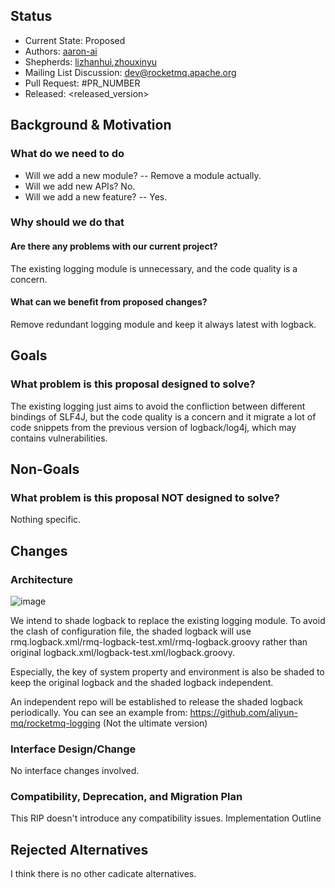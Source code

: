## Status
* Current State: Proposed
* Authors: [aaron-ai](https://github.com/aaron-ai)
* Shepherds: [lizhanhui](https://github.com/lizhanhui),[zhouxinyu](https://github.com/zhouxinyu)
* Mailing List Discussion: dev@rocketmq.apache.org
* Pull Request: #PR_NUMBER
* Released: <released_version>
## Background & Motivation
### What do we need to do
* Will we add a new module? -- Remove a module actually.
* Will we add new APIs? No.
* Will we add a new feature? -- Yes.
### Why should we do that
#### Are there any problems with our current project?

The existing logging module is unnecessary, and the code quality is a concern.
	
#### What can we benefit from proposed changes?

Remove redundant logging module and keep it always latest with logback.
## Goals
### What problem is this proposal designed to solve?

The existing logging just aims to avoid the confliction between different bindings of SLF4J, but the code quality is a concern and it migrate a lot of code snippets from the previous version of logback/log4j, which may contains vulnerabilities.
## Non-Goals
### What problem is this proposal NOT designed to solve?

Nothing specific.
## Changes
### Architecture

![image](https://user-images.githubusercontent.com/19537356/197122276-c3537479-82c8-4c5b-8a0c-437daa0cbb41.png)

We intend to shade logback to replace the existing logging module. To avoid the clash of configuration file, the shaded logback will use rmq.logback.xml/rmq-logback-test.xml/rmq-logback.groovy rather than original logback.xml/logback-test.xml/logback.groovy.

Especially, the key of system property and environment is also be shaded to keep the original logback and the shaded logback independent.

An independent repo will be established to release the shaded logback periodically. You can see an example from: https://github.com/aliyun-mq/rocketmq-logging (Not the ultimate version)
### Interface Design/Change

No interface changes involved.
### Compatibility, Deprecation, and Migration Plan

This RIP doesn't introduce any compatibility issues.
Implementation Outline
## Rejected Alternatives

I think there is no other cadicate alternatives.